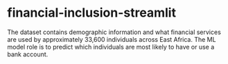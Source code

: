 # financial-inclusion-streamlit
The dataset contains demographic information and what financial services are used by approximately 33,600 individuals across East Africa. The ML model role is to predict which individuals are most likely to have or use a bank account.
